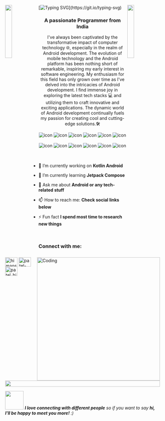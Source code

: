 <img align="left" src="https://user-images.githubusercontent.com/65187002/144930161-2f783401-8d27-4fdf-a2f7-cc0ba32f1f1f.gif" width="21%" style="display:inline;"><img align="right" src="https://user-images.githubusercontent.com/65187002/144930161-2f783401-8d27-4fdf-a2f7-cc0ba32f1f1f.gif" width="21%" style="display:inline;">

[![Typing SVG](https://readme-typing-svg.demolab.com?font=Rubik+Mono+One&size=35&pause=1000&color=03F700&center=true&vCenter=true&repeat=false&random=false&width=1024&height=100&lines=%E0%A4%A8%E0%A4%AE%E0%A4%B8%E0%A5%8D%E0%A4%A4%E0%A5%87+(Namaste)%F0%9F%99%8F+%2CI'M+HIMANSHU!)](https://git.io/typing-svg)
<!-- <h1 align="center">Hi 👋, I'm Himanshu Patel</h1> -->
<h3 align="center">A passionate Programmer from India</h3>
<p align="center">I've always been captivated by the transformative impact of computer technology 🌐, especially in the realm of Android development. The evolution of mobile technology and the Android platform has been nothing short of remarkable, inspiring my early interest in software engineering. My enthusiasm for this field has only grown over time as I've delved into the intricacies of Android development. I find immense joy in exploring the latest tech stacks 💻 and utilizing them to craft innovative and exciting applications. The dynamic world of Android development continually fuels my passion for creating cool and cutting-edge solutions.🛠️</p>
<p align="center"> 
<!--  <img src="https://komarev.com/ghpvc/?username=supuna97&label=Profile%20views&color=0e75b6&style=flat" alt="supun nanayakkara" />  -->
<!--  <img src="https://img.shields.io/badge/Languages-Python | Java | PHP | Typescript | Node | React -green.svg" alt="supun nanayakkara's languages" /> -->
<!--  <img alt="Profile followers" src="https://img.shields.io/github/followers/supuna97"> -->
</p>

<div align="center">
  <img src="https://img.shields.io/badge/kotlin-%237F52FF.svg?style=for-the-badge&logo=kotlin&logoColor=white" alt="icon" />
  <img src="https://img.shields.io/badge/java-%23ED8B00.svg?style=for-the-badge&logo=openjdk&logoColor=white" alt="icon" />
  <img src="https://img.shields.io/badge/Compose-3DDC84?style=for-the-badge&logo=android&logoColor=white" alt="icon" />
  <img src="https://img.shields.io/badge/c-%2300599C.svg?style=for-the-badge&logo=c&logoColor=white" alt="icon" />
  <img src="https://img.shields.io/badge/c++-%2300599C.svg?style=for-the-badge&logo=c%2B%2B&logoColor=white" alt="icon" />
  <img src="https://img.shields.io/badge/TensorFlow-%23FF6F00.svg?style=for-the-badge&logo=TensorFlow&logoColor=white" alt="icon" />
</div>

<br>

<div align="center">
  <img src="https://img.shields.io/badge/Firebase-039BE5?style=for-the-badge&logo=Firebase&logoColor=white" alt="icon" />
  <img src="https://img.shields.io/badge/mysql-%2300f.svg?style=for-the-badge&logo=mysql&logoColor=white" alt="icon" />
  <img src="https://img.shields.io/badge/Realm-39477F?style=for-the-badge&logo=realm&logoColor=white" alt="icon" />
  <img src="https://img.shields.io/badge/sqlite-%2307405e.svg?style=for-the-badge&logo=sqlite&logoColor=white" alt="icon" />
  <img src="https://img.shields.io/badge/figma-%23F24E1E.svg?style=for-the-badge&logo=figma&logoColor=white" alt="icon" />
  <img src="https://img.shields.io/badge/Google_Play-414141?style=for-the-badge&logo=google-play&logoColor=white" alt="icon" />
</div>

<img align="right" alt="Coding" width="400" src="https://user-images.githubusercontent.com/74038190/229223263-cf2e4b07-2615-4f87-9c38-e37600f8381a.gif">
<br><br>

- 🔭 I’m currently working on **Kotlin Android**

- 🌱 I’m currently learning **Jetpack Compose**

- 💬 Ask me about **Android or any tech-related stuff**

- 📫 How to reach me: **Check social links below**

- ⚡ Fun fact **I spend most time to research new things**

<br>
<h3 align="left">Connect with me:</h3>
<p align="left">
<a href="https://www.linkedin.com/in/himanshupatel381/" target="blank"><img align="center" src="https://raw.githubusercontent.com/rahuldkjain/github-profile-readme-generator/master/src/images/icons/Social/linked-in-alt.svg" alt="himanshupatel381" height="30" width="40" /></a>
<a href="https://stackoverflow.com/users/22794008/patel-himanshu" target="blank"><img align="center" src="https://raw.githubusercontent.com/rahuldkjain/github-profile-readme-generator/master/src/images/icons/Social/stack-overflow.svg" alt="patel-himanshu" height="30" width="40" /></a>
<a href="https://instagram.com/patel_himanshu_381" target="blank"><img align="center" src="https://raw.githubusercontent.com/rahuldkjain/github-profile-readme-generator/master/src/images/icons/Social/instagram.svg" alt="patel_himanshu_381" height="30" width="40" /></a>
</p>
<br>

<img src="https://i.imgur.com/dBaSKWF.gif" height="20" width="100%">

<img src="https://media.giphy.com/media/LnQjpWaON8nhr21vNW/giphy.gif" width="60"> <em><b>I love connecting with different people</b> so if you want to say <b>hi, I'll be happy to meet you more!</b> :)</em>
